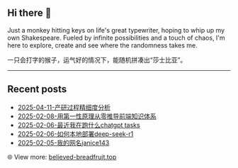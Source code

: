 ## Hi there 👋

Just a monkey hitting keys on life's great typewriter, hoping to whip up my own Shakespeare. Fueled by infinite possibilities and a touch of chaos, I'm here to explore, create and see where the randomness takes me.

一只会打字的猴子，运气好的情况下，能随机拼凑出“莎士比亚”。

<!--
**janice143/janice143** is a ✨ _special_ ✨ repository because its `README.md` (this file) appears on your GitHub profile.

Here are some ideas to get you started:

- 🔭 I’m currently working on ...
- 🌱 I’m currently learning ...
- 👯 I’m looking to collaborate on ...
- 🤔 I’m looking for help with ...
- 💬 Ask me about ...
- 📫 How to reach me: ...
- 😄 Pronouns: ...
- ⚡ Fun fact: ...
-->

---

## Recent posts
<!-- LATEST_BLOG_POSTS__START -->

- [2025-04-11-产研过程精细度分析](https://www.believed-breadfruit.top/2025/04/11/2025-04-11-产研过程精细度分析/)
- [2025-02-08-用第一性原理从零推导前端知识体系](https://www.believed-breadfruit.top/2025/02/08/2025-02-08-用第一性原理从零推导前端知识体系/)
- [2025-02-06-最近我在跑什么chatgpt tasks](https://www.believed-breadfruit.top/2025/02/06/2025-02-06-最近我在跑什么chatgpt tasks/)
- [2025-02-06-如何本地部署deep-seek-r1](https://www.believed-breadfruit.top/2025/02/06/2025-02-06-如何本地部署deep-seek-r1/)
- [2025-02-05-我的网名janice143](https://www.believed-breadfruit.top/2025/02/05/2025-02-05-我的网名janice143/)
<!-- LATEST_BLOG_POSTS__END -->
<!-- LATEST_BLOG_POSTS__END -->
<!-- LATEST_BLOG_POSTS__END -->
<!-- LATEST_BLOG_POSTS__END -->
<!-- LATEST_BLOG_POSTS__END -->
<!-- LATEST_BLOG_POSTS__END -->
<!-- LATEST_BLOG_POSTS__END -->
<!-- LATEST_BLOG_POSTS__END -->
<!-- LATEST_BLOG_POSTS__END -->
<!-- LATEST_BLOG_POSTS__END -->
<!-- LATEST_BLOG_POSTS__END -->
<!-- LATEST_BLOG_POSTS__END -->
<!-- LATEST_BLOG_POSTS__END -->
:globe_with_meridians: View more: [believed-breadfruit.top](https://www.believed-breadfruit.top/archives/)
